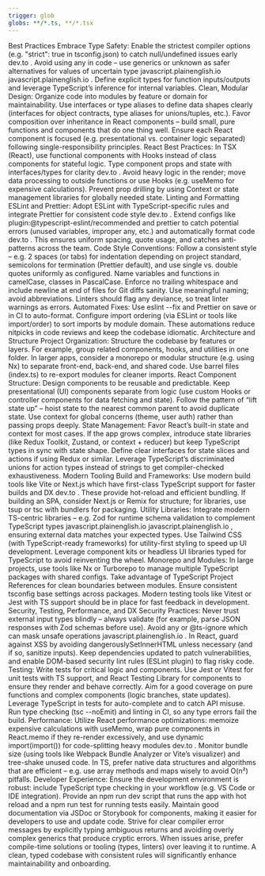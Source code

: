 ```yaml
---
trigger: glob
globs: **/*.ts, **/*.tsx
---
```


Best Practices
Embrace Type Safety: Enable the strictest compiler options (e.g. "strict": true in tsconfig.json) to catch null/undefined issues early
dev.to
. Avoid using any in code – use generics or unknown as safer alternatives for values of uncertain type
javascript.plainenglish.io
javascript.plainenglish.io
. Define explicit types for function inputs/outputs and leverage TypeScript’s inference for internal variables.
Clean, Modular Design: Organize code into modules by feature or domain for maintainability. Use interfaces or type aliases to define data shapes clearly (interfaces for object contracts, type aliases for unions/tuples, etc.). Favor composition over inheritance in React components – build small, pure functions and components that do one thing well. Ensure each React component is focused (e.g. presentational vs. container logic separated) following single-responsibility principles.
React Best Practices: In TSX (React), use functional components with Hooks instead of class components for stateful logic. Type component props and state with interfaces/types for clarity
dev.to
. Avoid heavy logic in the render; move data processing to outside functions or use Hooks (e.g. useMemo for expensive calculations). Prevent prop drilling by using Context or state management libraries for globally needed state.
Linting and Formatting
ESLint and Prettier: Adopt ESLint with TypeScript-specific rules and integrate Prettier for consistent code style
dev.to
. Extend configs like plugin:@typescript-eslint/recommended and prettier to catch potential errors (unused variables, improper any, etc.) and automatically format code
dev.to
. This ensures uniform spacing, quote usage, and catches anti-patterns across the team.
Code Style Conventions: Follow a consistent style – e.g. 2 spaces (or tabs) for indentation depending on project standard, semicolons for termination (Prettier default), and use single vs. double quotes uniformly as configured. Name variables and functions in camelCase, classes in PascalCase. Enforce no trailing whitespace and include newline at end of files for Git diffs sanity. Use meaningful naming; avoid abbreviations. Linters should flag any deviance, so treat linter warnings as errors.
Automated Fixes: Use eslint --fix and Prettier on save or in CI to auto-format. Configure import ordering (via ESLint or tools like import/order) to sort imports by module domain. These automations reduce nitpicks in code reviews and keep the codebase idiomatic.
Architecture and Structure
Project Organization: Structure the codebase by features or layers. For example, group related components, hooks, and utilities in one folder. In larger apps, consider a monorepo or modular structure (e.g. using Nx) to separate front-end, back-end, and shared code. Use barrel files (index.ts) to re-export modules for cleaner imports.
React Component Structure: Design components to be reusable and predictable. Keep presentational (UI) components separate from logic (use custom Hooks or controller components for data fetching and state). Follow the pattern of “lift state up” – hoist state to the nearest common parent to avoid duplicate state. Use context for global concerns (theme, user auth) rather than passing props deeply.
State Management: Favor React’s built-in state and context for most cases. If the app grows complex, introduce state libraries (like Redux Toolkit, Zustand, or context + reducer) but keep TypeScript types in sync with state shape. Define clear interfaces for state slices and actions if using Redux or similar. Leverage TypeScript’s discriminated unions for action types instead of strings to get compiler-checked exhaustiveness.
Modern Tooling
Build and Frameworks: Use modern build tools like Vite or Next.js which have first-class TypeScript support for faster builds and DX
dev.to
. These provide hot-reload and efficient bundling. If building an SPA, consider Next.js or Remix for structure; for libraries, use tsup or tsc with bundlers for packaging.
Utility Libraries: Integrate modern TS-centric libraries – e.g. Zod for runtime schema validation to complement TypeScript types
javascript.plainenglish.io
javascript.plainenglish.io
, ensuring external data matches your expected types. Use Tailwind CSS (with TypeScript-ready frameworks) for utility-first styling to speed up UI development. Leverage component kits or headless UI libraries typed for TypeScript to avoid reinventing the wheel.
Monorepo and Modules: In large projects, use tools like Nx or Turborepo to manage multiple TypeScript packages with shared configs. Take advantage of TypeScript Project References for clean boundaries between modules. Ensure consistent tsconfig base settings across packages. Modern testing tools like Vitest or Jest with TS support should be in place for fast feedback in development.
Security, Testing, Performance, and DX
Security Practices: Never trust external input types blindly – always validate (for example, parse JSON responses with Zod schemas before use). Avoid any or @ts-ignore which can mask unsafe operations
javascript.plainenglish.io
. In React, guard against XSS by avoiding dangerouslySetInnerHTML unless necessary (and if so, sanitize inputs). Keep dependencies updated to patch vulnerabilities, and enable DOM-based security lint rules (ESLint plugin) to flag risky code.
Testing: Write tests for critical logic and components. Use Jest or Vitest for unit tests with TS support, and React Testing Library for components to ensure they render and behave correctly. Aim for a good coverage on pure functions and complex components (logic branches, state updates). Leverage TypeScript in tests for auto-complete and to catch API misuse. Run type checking (tsc --noEmit) and linting in CI, so any type errors fail the build.
Performance: Utilize React performance optimizations: memoize expensive calculations with useMemo, wrap pure components in React.memo if they re-render excessively, and use dynamic import(import()) for code-splitting heavy modules
dev.to
. Monitor bundle size (using tools like Webpack Bundle Analyzer or Vite’s visualizer) and tree-shake unused code. In TS, prefer native data structures and algorithms that are efficient – e.g. use array methods and maps wisely to avoid O(n²) pitfalls.
Developer Experience: Ensure the development environment is robust: include TypeScript type checking in your workflow (e.g. VS Code or IDE integration). Provide an npm run dev script that runs the app with hot reload and a npm run test for running tests easily. Maintain good documentation via JSDoc or Storybook for components, making it easier for developers to use and update code. Strive for clear compiler error messages by explicitly typing ambiguous returns and avoiding overly complex generics that produce cryptic errors. When issues arise, prefer compile-time solutions or tooling (types, linters) over leaving it to runtime. A clean, typed codebase with consistent rules will significantly enhance maintainability and onboarding.
